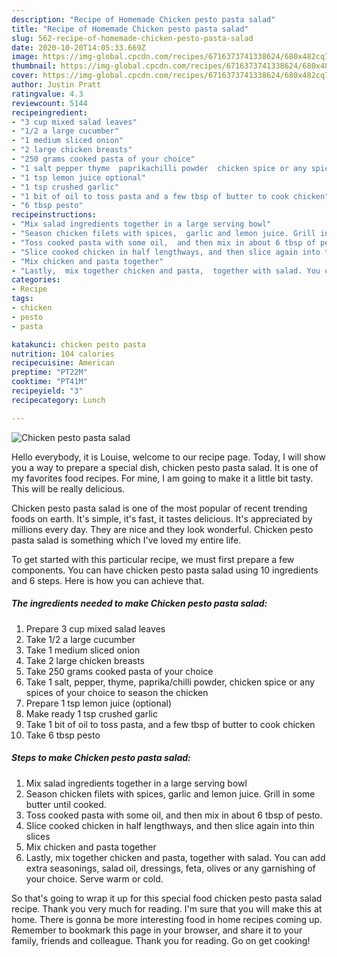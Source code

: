 ```yaml
---
description: "Recipe of Homemade Chicken pesto pasta salad"
title: "Recipe of Homemade Chicken pesto pasta salad"
slug: 562-recipe-of-homemade-chicken-pesto-pasta-salad
date: 2020-10-20T14:05:33.669Z
image: https://img-global.cpcdn.com/recipes/6716373741338624/680x482cq70/chicken-pesto-pasta-salad-recipe-main-photo.jpg
thumbnail: https://img-global.cpcdn.com/recipes/6716373741338624/680x482cq70/chicken-pesto-pasta-salad-recipe-main-photo.jpg
cover: https://img-global.cpcdn.com/recipes/6716373741338624/680x482cq70/chicken-pesto-pasta-salad-recipe-main-photo.jpg
author: Justin Pratt
ratingvalue: 4.3
reviewcount: 5144
recipeingredient:
- "3 cup mixed salad leaves"
- "1/2 a large cucumber"
- "1 medium sliced onion"
- "2 large chicken breasts"
- "250 grams cooked pasta of your choice"
- "1 salt pepper thyme  paprikachilli powder  chicken spice or any spices of your choice to season the chicken"
- "1 tsp lemon juice optional"
- "1 tsp crushed garlic"
- "1 bit of oil to toss pasta and a few tbsp of butter to cook chicken"
- "6 tbsp pesto"
recipeinstructions:
- "Mix salad ingredients together in a large serving bowl"
- "Season chicken filets with spices,  garlic and lemon juice. Grill in some butter until cooked."
- "Toss cooked pasta with some oil,  and then mix in about 6 tbsp of pesto."
- "Slice cooked chicken in half lengthways, and then slice again into thin slices"
- "Mix chicken and pasta together"
- "Lastly,  mix together chicken and pasta,  together with salad. You can add extra seasonings, salad oil, dressings,  feta, olives or any garnishing of your choice. Serve warm or cold."
categories:
- Recipe
tags:
- chicken
- pesto
- pasta

katakunci: chicken pesto pasta 
nutrition: 104 calories
recipecuisine: American
preptime: "PT22M"
cooktime: "PT41M"
recipeyield: "3"
recipecategory: Lunch

---
```



![Chicken pesto pasta salad](https://img-global.cpcdn.com/recipes/6716373741338624/680x482cq70/chicken-pesto-pasta-salad-recipe-main-photo.jpg)

Hello everybody, it is Louise, welcome to our recipe page. Today, I will show you a way to prepare a special dish, chicken pesto pasta salad. It is one of my favorites food recipes. For mine, I am going to make it a little bit tasty. This will be really delicious.



Chicken pesto pasta salad is one of the most popular of recent trending foods on earth. It's simple, it's fast, it tastes delicious. It's appreciated by millions every day. They are nice and they look wonderful. Chicken pesto pasta salad is something which I've loved my entire life.


To get started with this particular recipe, we must first prepare a few components. You can have chicken pesto pasta salad using 10 ingredients and 6 steps. Here is how you can achieve that.

<!--inarticleads1-->

##### The ingredients needed to make Chicken pesto pasta salad:

1. Prepare 3 cup mixed salad leaves
1. Take 1/2 a large cucumber
1. Take 1 medium sliced onion
1. Take 2 large chicken breasts
1. Take 250 grams cooked pasta of your choice
1. Take 1 salt, pepper, thyme,  paprika/chilli powder,  chicken spice or any spices of your choice to season the chicken
1. Prepare 1 tsp lemon juice (optional)
1. Make ready 1 tsp crushed garlic
1. Take 1 bit of oil to toss pasta, and a few tbsp of butter to cook chicken
1. Take 6 tbsp pesto




<!--inarticleads2-->

##### Steps to make Chicken pesto pasta salad:

1. Mix salad ingredients together in a large serving bowl
1. Season chicken filets with spices,  garlic and lemon juice. Grill in some butter until cooked.
1. Toss cooked pasta with some oil,  and then mix in about 6 tbsp of pesto.
1. Slice cooked chicken in half lengthways, and then slice again into thin slices
1. Mix chicken and pasta together
1. Lastly,  mix together chicken and pasta,  together with salad. You can add extra seasonings, salad oil, dressings,  feta, olives or any garnishing of your choice. Serve warm or cold.




So that's going to wrap it up for this special food chicken pesto pasta salad recipe. Thank you very much for reading. I'm sure that you will make this at home. There is gonna be more interesting food in home recipes coming up. Remember to bookmark this page in your browser, and share it to your family, friends and colleague. Thank you for reading. Go on get cooking!
